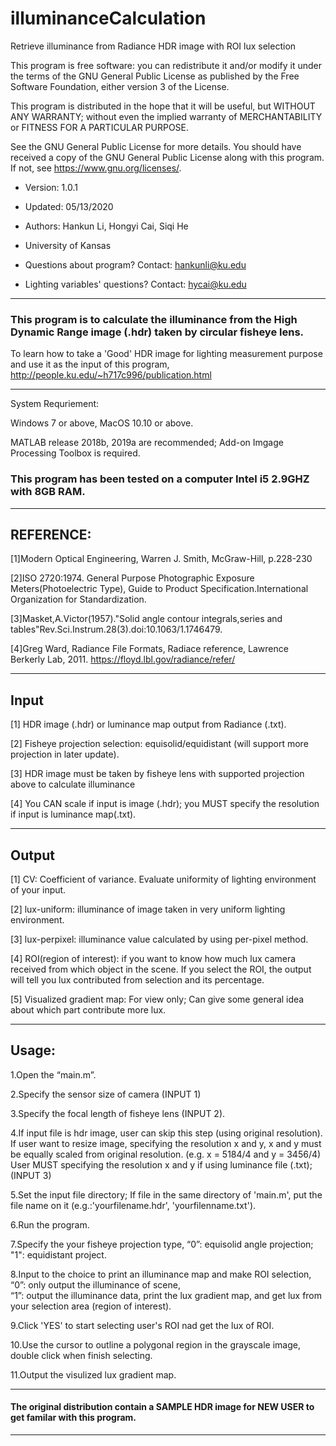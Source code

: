 # illuminanceCalculation
Retrieve illuminance from Radiance HDR image with ROI lux selection

This program is free software: you can redistribute it and/or modify
it under the terms of the GNU General Public License as published by
the Free Software Foundation, either version 3 of the License.

This program is distributed in the hope that it will be useful,
but WITHOUT ANY WARRANTY; without even the implied warranty of
MERCHANTABILITY or FITNESS FOR A PARTICULAR PURPOSE. 

See the GNU General Public License for more details. 
You should have received a copy of the GNU General Public License 
along with this program.  If not, see https://www.gnu.org/licenses/.

*	Version: 1.0.1
*	Updated: 05/13/2020	
*	Authors: Hankun Li, Hongyi Cai, Siqi He
*	University of Kansas	

*	Questions about program? Contact: hankunli@ku.edu 
*	Lighting variables' questions? Contact: hycai@ku.edu 

----------------------------------------------------------------------------------------------------------------------
### This program is to calculate the illuminance from the High Dynamic Range image (.hdr) taken by circular fisheye lens.

To learn how to take a 'Good' HDR image for lighting measurement purpose and use it as the input of this program, http://people.ku.edu/~h717c996/publication.html

----------------------------------------------------------------------------------------------------------------------
System Requriement:
 
Windows 7 or above, MacOS 10.10 or above.

MATLAB release 2018b, 2019a are recommended; Add-on Imgage Processing Toolbox is required.

### This program has been tested on a computer Intel i5 2.9GHZ with 8GB RAM.

-----------------------------------------------------------------------------------------------------------------------
## REFERENCE:

[1]Modern Optical Engineering, Warren J. Smith, McGraw-Hill, p.228-230

[2]ISO 2720:1974. General Purpose Photographic Exposure Meters(Photoelectric Type),
Guide to Product Specification.International Organization for Standardization.

[3]Masket,A.Victor(1957)."Solid angle contour integrals,series and tables"Rev.Sci.Instrum.28(3).doi:10.1063/1.1746479.

[4]Greg Ward, Radiance File Formats, Radiace reference, Lawrence Berkerly Lab, 2011. https://floyd.lbl.gov/radiance/refer/

-----------------------------------------------------------------------------------------------------------------------

## Input

[1] HDR image (.hdr) or luminance map output from Radiance (.txt).

[2] Fisheye projection selection: equisolid/equidistant (will support more projection in later update).

[3] HDR image must be taken by fisheye lens with supported projection above to calculate illuminance

[4] You CAN scale if input is image (.hdr); you MUST specify the resolution if input is luminance map(.txt).

-----------------------------------------------------------------------------------------------------------------------
## Output

[1] CV: Coefficient of variance. Evaluate uniformity of lighting environment of your input.

[2] lux-uniform: illuminance of image taken in very uniform lighting environment.

[3] lux-perpixel: illuminance value calculated by using per-pixel method.

[4] ROI(region of interest): if you want to know how much lux camera received from which object in the scene.
If you select the ROI, the output will tell you lux contributed from selection and its percentage.

[5] Visualized gradient map: For view only; Can give some general idea about which part contribute more lux.

------------------------------------------------------------------------------------------------------------------------
## Usage:

1.Open the “main.m”.

2.Specify the sensor size of camera (INPUT 1)

3.Specify the focal length of fisheye lens (INPUT 2).

4.If input file is hdr image, user can skip this step (using original resolution). 
  If user want to resize image, specifying the resolution x and y, x and y must be equally scaled from original resolution. (e.g. x = 5184/4 and y = 3456/4)
  User MUST specifying the resolution x and y if using luminance file (.txt);  (INPUT 3)

5.Set the input file directory; If file in the same directory of 'main.m', put the file name on it (e.g.:'yourfilename.hdr', 'yourfilenname.txt').

6.Run the program. 

7.Specify the your fisheye projection type, “0”: equisolid angle projection; "1": equidistant project.

8.Input to the choice to print an illuminance map and make ROI selection, “0”: only output the illuminance of scene,  
  “1”: output the illuminance data, print the lux gradient map, and get lux from your selection area (region of interest).

9.Click 'YES' to start selecting user's ROI nad get the lux of ROI.

10.Use the cursor to outline a polygonal region in the grayscale image, double click when finish selecting.

11.Output the visulized lux gradient map.

--------------------------------------------------------------------------------------------------------------------------
#### The original distribution contain a SAMPLE HDR image for NEW USER to get familar with this program.
--------------------------------------------------------------------------------------------------------------------------
